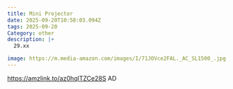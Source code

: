 ```yaml
---
title: Mini Projector
date: 2025-09-20T10:58:03.094Z
tags: 2025-09-20
Category: other
description: |+
  29.xx

image: https://m.media-amazon.com/images/I/71JOVce2FAL._AC_SL1500_.jpg
---
```

https://amzlink.to/az0hqlTZCe28S
AD